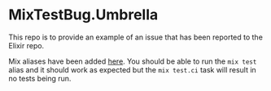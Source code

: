 # MixTestBug.Umbrella

This repo is to provide an example of an issue that has been reported to the Elixir repo.

Mix aliases have been added [here](https://github.com/Mrjaco12/mix_test_bug_umbrella/blob/main/mix.exs#L49). You should be able to run the `mix test` alias and it should work as expected but the `mix test.ci` task will result in no tests being run.
